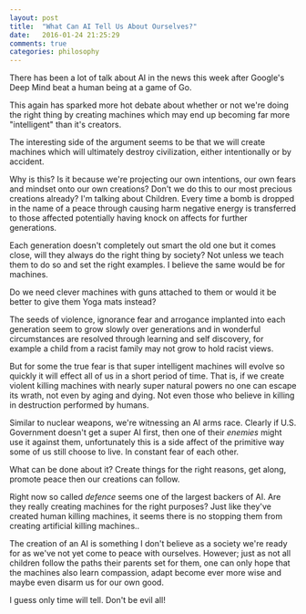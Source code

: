 ```yaml
---
layout: post
title:  "What Can AI Tell Us About Ourselves?"
date:   2016-01-24 21:25:29
comments: true
categories: philosophy
---
```


There has been a lot of talk about AI in the news this week after Google's Deep Mind beat a human being at a game of Go.

This again has sparked more hot debate about whether or not we're doing the right thing by creating machines which
may end up becoming far more "intelligent" than it's creators.

The interesting side of the argument seems to be that we will create machines which will ultimately destroy
civilization, either intentionally or by accident.

Why is this? Is it because we're projecting our own intentions, our own fears and mindset onto our own creations?
Don't we do this to our most precious creations already? I'm talking about Children. Every time a bomb is dropped in the
name of a peace through causing harm negative energy is transferred to those affected potentially having knock on
affects for further generations.

Each generation doesn't completely out smart the old one but it comes close, will they always do the right thing by
society? Not unless we teach them to do so and set the right examples. I believe the same would be for machines.

Do we need clever machines with guns attached to them or would it be better to give them Yoga mats instead?

The seeds of violence, ignorance fear and arrogance implanted into each generation seem to grow slowly over generations
and in wonderful circumstances are resolved through learning and self discovery, for example a child from a racist family may
not grow to hold racist views.

But for some the true fear is that super intelligent machines will evolve so quickly it will effect all of us in a
short period of time. That is, if we create violent killing machines with nearly super natural powers no one can escape its
wrath, not even by aging and dying. Not even those who believe in killing in destruction performed by humans.

Similar to nuclear weapons, we're witnessing an AI arms race. Clearly if U.S. Government doesn't get a super AI first,
then one of their *enemies* might use it against them, unfortunately this is a side affect of the primitive way some of
us still choose to live. In constant fear of each other.

What can be done about it? Create things for the right reasons, get along, promote peace then our creations can follow.

Right now so called *defence* seems one of the largest backers of AI. Are they really creating machines for the right purposes?
Just like they've created human killing machines, it seems there is no stopping them from creating artificial killing machines..

The creation of an AI is something I don't believe as a society we're ready for as we've not yet come to peace with
ourselves. However; just as not all children follow the paths their parents set for them, one can only hope that the
machines also learn compassion, adapt become ever more wise and maybe even disarm us for our own good.

I guess only time will tell. Don't be evil all!
